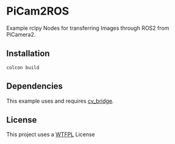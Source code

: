 # PiCam2ROS

Example rclpy Nodes for transferring Images through ROS2 from PiCamera2.

## Installation

```
colcon build
```

## Dependencies

This example uses and requires [cv_bridge](https://github.com/ros-perception/vision_opencv/tree/rolling/cv_bridge).

## License

This project uses a [WTFPL](http://www.wtfpl.net/about/) License

